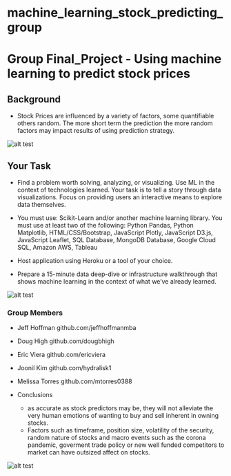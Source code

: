 # machine_learning_stock_predicting_group

# Group Final_Project - Using machine learning to predict stock prices

## Background

* Stock Prices are influenced by a variety of factors, some quantifiable others random. 
The more short term the prediction the more random factors may impact results of using prediction strategy.

![alt test](https://github.com/jeffhoffmanmba/machine_learning_stock_predicting_group/blob/main/Images_for_Website/Appl_rolling_20_50_200_day_ma.png)

## Your Task
* Find a problem worth solving, analyzing, or visualizing. Use ML in the context of technologies learned.
Your task is to tell a story through data visualizations. Focus on providing users an interactive means to explore data themselves. 

* You must use: Scikit-Learn and/or another machine learning library. You must use at least two of the following: 
Python Pandas, Python Matplotlib, HTML/CSS/Bootstrap, JavaScript Plotly, JavaScript D3.js, JavaScript Leaflet, 
SQL Database, MongoDB Database, Google Cloud SQL, Amazon AWS, Tableau

* Host application using Heroku or a tool of your choice.

* Prepare a 15-minute data deep-dive or infrastructure walkthrough that shows
machine learning in the context of what we’ve already learned.

![alt test](https://github.com/jeffhoffmanmba/machine_learning_stock_predicting_group/blob/main/Images_for_Website/MRK_LSTM_rms_2.1.png)


### Group Members
* Jeff Hoffman github.com/jeffhoffmanmba
* Doug High github.com/dougbhigh
* Eric Viera github.com/ericviera
* Joonil Kim github.com/hydralisk1
* Melissa Torres github.com/mtorres0388

* Conclusions
	* as accurate as stock predictors may be, they will not alleviate the very human emotions of wanting to buy and sell inherent in owning stocks.
	* Factors such as timeframe, position size, volatility of the security, random nature of stocks and macro events such as the corona pandemic,
goverment trade policy or new well funded competitors to market can have outsized affect on stocks.

![alt test](https://github.com/jeffhoffmanmba/machine_learning_stock_predicting_group/blob/main/Images_for_Website/CVX_K_nearest_neighbor_pred_model.png)

